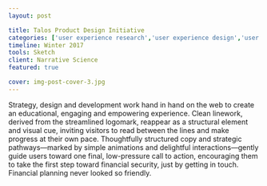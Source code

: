 ```yaml
---
layout: post

title: Talos Product Design Initiative
categories: ['user experience research','user experience design','user interface design','featured']
timeline: Winter 2017
tools: Sketch
client: Narrative Science
featured: true

cover: img-post-cover-3.jpg
---
```


<p>Strategy, design and development work hand in hand on the web to create an educational, engaging and empowering experience. Clean linework, derived from the streamlined logomark, reappear as a structural element and visual cue, inviting visitors to read between the lines and make progress at their own pace. Thoughtfully structured copy and strategic pathways—marked by simple animations and delightful interactions—gently guide users toward one final, low-pressure call to action, encouraging them to take the first step toward financial security, just by getting in touch. Financial planning never looked so friendly.</p>
